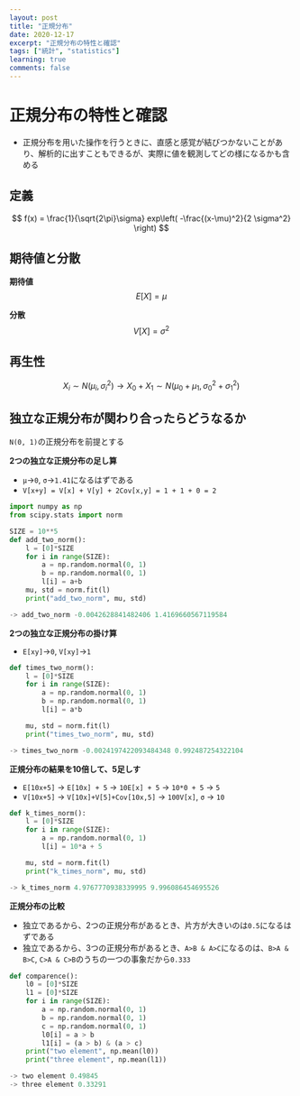```yaml
---
layout: post
title: "正規分布"
date: 2020-12-17
excerpt: "正規分布の特性と確認"
tags: ["統計", "statistics"]
learning: true
comments: false
---
```


# 正規分布の特性と確認
 - 正規分布を用いた操作を行うときに、直感と感覚が結びつかないことがあり、解析的に出すこともできるが、実際に値を観測してどの様になるかも含める

## 定義

$$
f(x) = \frac{1}{\sqrt{2\pi}\sigma} exp\left( -\frac{(x-\mu)^2}{2 \sigma^2} \right)
$$

## 期待値と分散

**期待値**  
$$
E[X] = \mu
$$

**分散**  
$$
V[X] = \sigma^2
$$

## 再生性

$$
X_i \sim N(\mu_i, \sigma_i^2) \rightarrow X_0 + X_1 \sim N(\mu_0 + \mu_1, \sigma_0^2+\sigma_1^2)
$$

## 独立な正規分布が関わり合ったらどうなるか
`N(0, 1)`の正規分布を前提とする  

**2つの独立な正規分布の足し算**   
 - `μ`->`0`, `σ`->`1.41`になるはずである
 - `V[x+y] = V[x] + V[y] + 2Cov[x,y] = 1 + 1 + 0 = 2`

```python
import numpy as np
from scipy.stats import norm

SIZE = 10**5
def add_two_norm():
    l = [0]*SIZE
    for i in range(SIZE):
        a = np.random.normal(0, 1)
        b = np.random.normal(0, 1)
        l[i] = a+b
    mu, std = norm.fit(l)
    print("add_two_norm", mu, std)

-> add_two_norm -0.0042628841482406 1.4169660567119584
```

**2つの独立な正規分布の掛け算**
 - `E[xy]`->`0`, `V[xy]`->`1`

```python
def times_two_norm():
    l = [0]*SIZE
    for i in range(SIZE):
        a = np.random.normal(0, 1)
        b = np.random.normal(0, 1)
        l[i] = a*b

    mu, std = norm.fit(l)
    print("times_two_norm", mu, std)

-> times_two_norm -0.0024197422093484348 0.992487254322104
```

**正規分布の結果を10倍して、5足しす**  
 - `E[10x+5]` -> `E[10x] + 5` -> `10E[x] + 5` -> `10*0 + 5` -> `5`
 - `V[10x+5]` -> `V[10x]+V[5]+Cov[10x,5]` -> `100V[x]`, `σ` -> `10`

```python
def k_times_norm():
    l = [0]*SIZE
    for i in range(SIZE):
        a = np.random.normal(0, 1)
        l[i] = 10*a + 5

    mu, std = norm.fit(l)
    print("k_times_norm", mu, std)

-> k_times_norm 4.9767770938339995 9.996086454695526
```

**正規分布の比較** 
 - 独立であるから、2つの正規分布があるとき、片方が大きいのは`0.5`になるはずである
 - 独立であるから、3つの正規分布があるとき、`A>B & A>C`になるのは、`B>A & B>C`, `C>A & C>B`のうちの一つの事象だから`0.333`
 
```python
def comparence():
    l0 = [0]*SIZE
    l1 = [0]*SIZE
    for i in range(SIZE):
        a = np.random.normal(0, 1)
        b = np.random.normal(0, 1)
        c = np.random.normal(0, 1)
        l0[i] = a > b
        l1[i] = (a > b) & (a > c)
    print("two element", np.mean(l0))
    print("three element", np.mean(l1))

-> two element 0.49845
-> three element 0.33291
```
